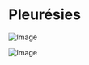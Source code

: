 # Pleurésies

![Image](.//media/pneumo/Scan_0008.jpg)

![Image](.//media/pneumo/Scan_0008_verso.jpg)
